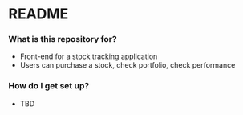 # README #

### What is this repository for? ###

* Front-end for a stock tracking application
* Users can purchase a stock, check portfolio, check performance

### How do I get set up? ###

* TBD